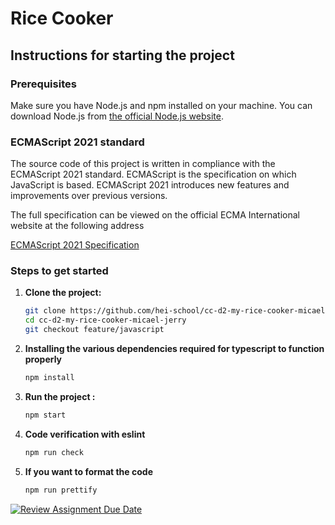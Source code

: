 # Rice Cooker

## Instructions for starting the project

### Prerequisites

Make sure you have Node.js and npm installed on your machine. You can download Node.js from [the official Node.js website](https://nodejs.org/).

### ECMAScript 2021 standard

The source code of this project is written in compliance with the ECMAScript 2021 standard. ECMAScript is the specification on which JavaScript is based. ECMAScript 2021 introduces new features and improvements over previous versions.

The full specification can be viewed on the official ECMA International website at the following address

[ECMAScript 2021 Specification](https://ecma-international.org/wp-content/uploads/ECMA-262_12th_edition_june_2021.pdf)

### Steps to get started

1. **Clone the project:**

   ```bash
   git clone https://github.com/hei-school/cc-d2-my-rice-cooker-micael-jerry.git
   cd cc-d2-my-rice-cooker-micael-jerry
   git checkout feature/javascript

2. **Installing the various dependencies required for typescript to function properly**

   ```bash
   npm install

3. **Run the project :**

   ```bash
   npm start

4. **Code verification with eslint**

    ```bash
    npm run check

5. **If you want to format the code**

    ```bash
    npm run prettify

[![Review Assignment Due Date](https://classroom.github.com/assets/deadline-readme-button-24ddc0f5d75046c5622901739e7c5dd533143b0c8e959d652212380cedb1ea36.svg)](https://classroom.github.com/a/PHq8Kfj_)
